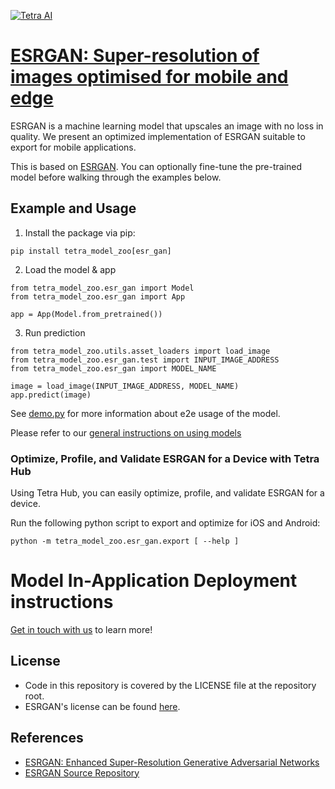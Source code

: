 [![Tetra AI](https://tetra.ai/img/logo.svg)](https://tetra.ai/)

# [ESRGAN: Super-resolution of images optimised for mobile and edge](https://pr-119.dl2059zyljmsx.amplifyapp.com/model-zoo/esr_gan)

ESRGAN is a machine learning model that upscales an image with no loss in quality.
We present an optimized implementation of ESRGAN suitable to export for mobile applications.


This is based on [ESRGAN](https://github.com/xinntao/ESRGAN). You can optionally
fine-tune the pre-trained model before walking through the examples below.


## Example and Usage
1. Install the package via pip:
```
pip install tetra_model_zoo[esr_gan]
```

2. Load the model & app
```
from tetra_model_zoo.esr_gan import Model
from tetra_model_zoo.esr_gan import App

app = App(Model.from_pretrained())
```

3. Run prediction
```
from tetra_model_zoo.utils.asset_loaders import load_image
from tetra_model_zoo.esr_gan.test import INPUT_IMAGE_ADDRESS
from tetra_model_zoo.esr_gan import MODEL_NAME

image = load_image(INPUT_IMAGE_ADDRESS, MODEL_NAME)
app.predict(image)
```

See [demo.py](demo.py) for more information about e2e usage of the model.

Please refer to our [general instructions on using models](../../#tetra-model-zoo)

### Optimize, Profile, and Validate ESRGAN for a Device with Tetra Hub
Using Tetra Hub, you can easily optimize, profile, and validate ESRGAN for a device.

Run the following python script to export and optimize for iOS and Android:
```
python -m tetra_model_zoo.esr_gan.export [ --help ]
```

# Model In-Application Deployment instructions
<a href="mailto:support@tetra.ai?subject=Request Access for Tetra Hub&body=Interest in using ESRGAN in model zoo for deploying on-device.">Get in touch with us</a> to learn more!

## License
- Code in this repository is covered by the LICENSE file at the repository root.
- ESRGAN's license can be found [here](https://github.com/xinntao/ESRGAN/blob/master/LICENSE).


## References
* [ESRGAN: Enhanced Super-Resolution Generative Adversarial Networks](https://arxiv.org/abs/1809.00219)
* [ESRGAN Source Repository](https://github.com/xinntao/ESRGAN)
